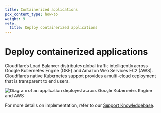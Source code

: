 ```yaml
---
title: Containerized applications
pcx_content_type: how-to
weight: 9
meta:
  title: Deploy containerized applications
---
```


# Deploy containerized applications

Cloudflare’s Load Balancer distributes global traffic intelligently across Google Kubernetes Engine (GKE) and Amazon Web Services EC2 (AWS). Cloudflare’s native Kubernetes support provides a multi-cloud deployment that is transparent to end users.

![Diagram of an application deployed across Google Kubernetes Engine and AWS](/images/load-balancing/best-practices-2.png)

For more details on implementation, refer to our [Support Knowledgebase](https://support.cloudflare.com/hc/articles/115003384591).
